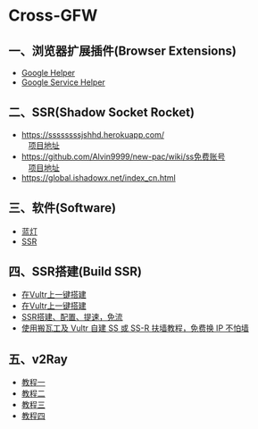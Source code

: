 # Cross-GFW
## 一、浏览器扩展插件(Browser Extensions) 
  * [Google Helper]( http://googlehelper.net)    
  * [Google Service Helper](https://chrome.google.com/webstore/detail/谷歌服务助手/cgncbhnhlkbdieckbbmeppcefokppagh?utm_source=chrome-app-launcher-info-dialog)    
  
## 二、SSR(Shadow Socket Rocket)   
  * https://ssssssssjshhd.herokuapp.com/   
    [项目地址](https://github.com/the0demiurge/ShadowSocksShare-OpenShift)    
  * https://github.com/Alvin9999/new-pac/wiki/ss免费账号    
    [项目地址](https://github.com/Alvin9999/new-pac)   
  * https://global.ishadowx.net/index_cn.html   
  
## 三、软件(Software)  
  * [蓝灯](https://github.com/getlantern/forum)   
  * [SSR](https://www.i5seo.com/windows-mac-ios-android-settings-using-the-ss-ssr-tutorial-client-download/)   
 
## 四、SSR搭建(Build SSR)  
  * [在Vultr上一键搭建](https://freenet.pro/?p=71)   
  * [在Vultr上一键搭建](https://github.com/Alvin9999/new-pac/wiki/自建ss服务器教程)  
  * [SSR搭建、配置、提速，免流](http://blog.csdn.net/weixin_37913827/article/details/78717913)      
  * [使用搬瓦工及 Vultr 自建 SS 或 SS-R 扶墙教程，免费换 IP 不怕墙](http://www.right.com.cn/forum/thread-267152-1-1.html)
## 五、v2Ray    
  * [教程一](https://toutyrater.github.io)                  
  * [教程二](https://www.helup.com/77.html)          
  * [教程三](https://www.v2ray.com/chapter_00/start.html)                 
  * [教程四](https://yuan.ga/v2ray-complete-tutorial/)
  
